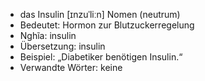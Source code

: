 - das Insulin [ɪnzuˈliːn]	Nomen (neutrum)
- Bedeutet: Hormon zur Blutzuckerregelung
- Nghĩa: insulin
- Übersetzung: insulin
- Beispiel: „Diabetiker benötigen Insulin.“
- Verwandte Wörter: keine